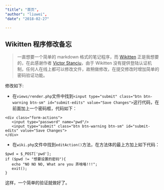 ```yaml
---
"title": "首页",
"author": "liuwei",
"date": "2018-02-27"

---
```


## Wikitten 程序修改备忘

> 一直想要一个简单的 markdown 格式的笔记程序，而 [Wikitten](https://github.com/victorstanciu/Wikitten) 正是我想要的，在此感谢作者 [Victor Stanciu](https://github.com/victorstanciu)，由于 Wikitten 没有提供登陆认证机制，任何人在线上都可以修改文件，故稍做修改，在提交修改时增加简单的密码验证功能。

修改如下:

* 在`views/render.php`文件中找到`<input type="submit" class="btn btn-warning btn-sm" id="submit-edits" value="Save Changes">`这行代码，在前面加上一个密码框，代码如下：

```
<div class="form-actions">
   <input type="password" name="pwd"/>
   <input type="submit" class="btn btn-warning btn-sm" id="submit-edits" value="Save Changes">
</div>
``` 

* 在`wiki.php`文件中找到`editAction()`方法，在方法体的最上方加上如下代码：

```
$pwd = $_POST['pwd'];
if ($pwd != "想要设置的密码"){
   echo "NO NO NO, What are you 弄啥咯!!!";
   exit();
}
```
这样，一个简单的验证就做好了。 